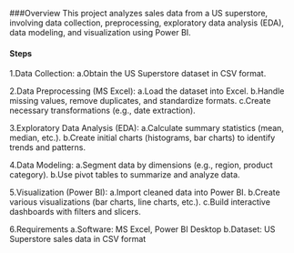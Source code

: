###Overview
This project analyzes sales data from a US superstore, involving data collection, preprocessing, exploratory data analysis (EDA), data modeling, and visualization using Power BI.

#### Steps

1.Data Collection:
  a.Obtain the US Superstore dataset in CSV format.

  
2.Data Preprocessing (MS Excel):
  a.Load the dataset into Excel.
  b.Handle missing values, remove duplicates, and standardize formats.
  c.Create necessary transformations (e.g., date extraction).

  
3.Exploratory Data Analysis (EDA):
  a.Calculate summary statistics (mean, median, etc.).
  b.Create initial charts (histograms, bar charts) to identify trends and patterns.

  
4.Data Modeling:
  a.Segment data by dimensions (e.g., region, product category).
  b.Use pivot tables to summarize and analyze data.

  
5.Visualization (Power BI):
  a.Import cleaned data into Power BI.
  b.Create various visualizations (bar charts, line charts, etc.).
  c.Build interactive dashboards with filters and slicers.

  
6.Requirements
  a.Software: MS Excel, Power BI Desktop
  b.Dataset: US Superstore sales data in CSV format
